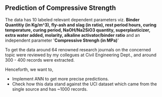 ## Prediction of Compressive Strength

The data has 10 labeled relevant dependent parameters viz. **Binder Quantitiy (in Kg/m^3), fly-ash and slag (in ratio), rest period hours, curing temperature, curing period, NaOH/Na2SiO3 quantity, superplasticizer,  extra water added, molarity, alkaline activator/binder ratio** and an independent parameter '**Compressive Strengh (in MPa)**'

To get the data around 64 renowned research journals on the concerned topic were reviewed by my collegues at Civil Engineering Dept., and around 300 - 400 records were extracted.

Henceforth, we want to,
- Implement ANN to get more precise predictions.
- Check how this data stand against the UCI dataset which came from the single source and has ~1000 records.